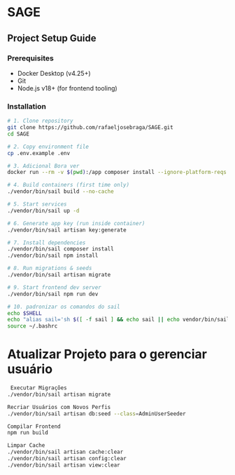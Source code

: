 # SAGE
## Project Setup Guide

### Prerequisites
- Docker Desktop (v4.25+)
- Git
- Node.js v18+ (for frontend tooling)

### Installation
```bash
# 1. Clone repository
git clone https://github.com/rafaeljosebraga/SAGE.git
cd SAGE

# 2. Copy environment file
cp .env.example .env

# 3. Adicional Bora ver
docker run --rm -v $(pwd):/app composer install --ignore-platform-reqs

# 4. Build containers (first time only)
./vendor/bin/sail build --no-cache

# 5. Start services
./vendor/bin/sail up -d

# 6. Generate app key (run inside container)
./vendor/bin/sail artisan key:generate

# 7. Install dependencies
./vendor/bin/sail composer install
./vendor/bin/sail npm install

# 8. Run migrations & seeds
./vendor/bin/sail artisan migrate 

# 9. Start frontend dev server
./vendor/bin/sail npm run dev

# 10. padronizar os comandos do sail 
echo $SHELL
echo "alias sail='sh $([ -f sail ] && echo sail || echo vendor/bin/sail)'" >> ~/.bashrc
source ~/.bashrc
```

# Atualizar Projeto para o gerenciar usuário

```bash
 Executar Migrações
./vendor/bin/sail artisan migrate

Recriar Usuários com Novos Perfis
./vendor/bin/sail artisan db:seed --class=AdminUserSeeder

Compilar Frontend
npm run build

Limpar Cache
./vendor/bin/sail artisan cache:clear
./vendor/bin/sail artisan config:clear
./vendor/bin/sail artisan view:clear
```
